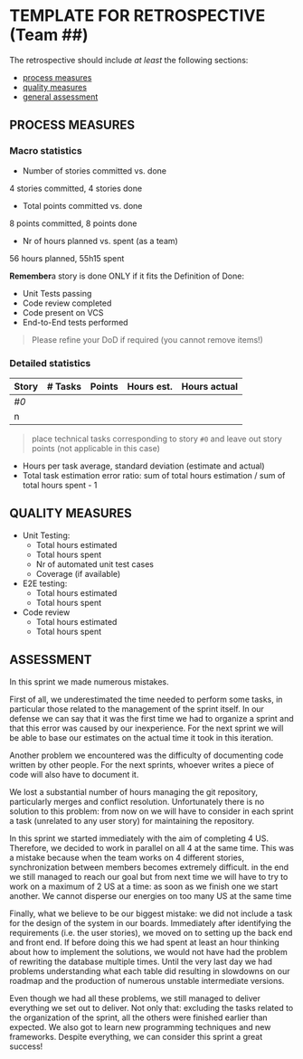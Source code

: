 TEMPLATE FOR RETROSPECTIVE (Team ##)
=====================================

The retrospective should include _at least_ the following
sections:

- [process measures](#process-measures)
- [quality measures](#quality-measures)
- [general assessment](#assessment)

## PROCESS MEASURES 

### Macro statistics

- Number of stories committed vs. done 

4 stories committed, 4 stories done

- Total points committed vs. done 

8 points committed, 8 points done

- Nr of hours planned vs. spent (as a team)

56 hours planned, 55h15 spent

**Remember**a story is done ONLY if it fits the Definition of Done:
 
- Unit Tests passing
- Code review completed
- Code present on VCS
- End-to-End tests performed

> Please refine your DoD if required (you cannot remove items!) 

### Detailed statistics

| Story  | # Tasks | Points | Hours est. | Hours actual |
|--------|---------|--------|------------|--------------|
| _#0_   |         |       |            |              |
| n      |         |        |            |              |
   

> place technical tasks corresponding to story `#0` and leave out story points (not applicable in this case)

- Hours per task average, standard deviation (estimate and actual)
- Total task estimation error ratio: sum of total hours estimation / sum of total hours spent - 1

  
## QUALITY MEASURES 

- Unit Testing:
  - Total hours estimated
  - Total hours spent
  - Nr of automated unit test cases 
  - Coverage (if available)
- E2E testing:
  - Total hours estimated
  - Total hours spent
- Code review 
  - Total hours estimated 
  - Total hours spent
  


## ASSESSMENT

In this sprint we made numerous mistakes. 

First of all, we underestimated the time needed to perform some tasks, in particular those related to the management of the sprint itself. In our defense we can say that it was the first time we had to organize a sprint and that this error was caused by our inexperience. For the next sprint we will be able to base our estimates on the actual time it took in this iteration.

Another problem we encountered was the difficulty of documenting code written by other people. For the next sprints, whoever writes a piece of code will also have to document it.

We lost a substantial number of hours managing the git repository, particularly merges and conflict resolution. Unfortunately there is no solution to this problem: from now on we will have to consider in each sprint a task (unrelated to any user story) for maintaining the repository.

In this sprint we started immediately with the aim of completing 4 US. Therefore, we decided to work in parallel on all 4 at the same time. This was a mistake because when the team works on 4 different stories, synchronization between members becomes extremely difficult. in the end we still managed to reach our goal but from next time we will have to try to work on a maximum of 2 US at a time: as soon as we finish one we start another. We cannot disperse our energies on too many US at the same time

Finally, what we believe to be our biggest mistake: we did not include a task for the design of the system in our boards. Immediately after identifying the requirements (i.e. the user stories), we moved on to setting up the back end and front end. If before doing this we had spent at least an hour thinking about how to implement the solutions, we would not have had the problem of rewriting the database multiple times. Until the very last day we had problems understanding what each table did resulting in slowdowns on our roadmap and the production of numerous unstable intermediate versions.

Even though we had all these problems, we still managed to deliver everything we set out to deliver. Not only that: excluding the tasks related to the organization of the sprint, all the others were finished earlier than expected. We also got to learn new programming techniques and new frameworks. Despite everything, we can consider this sprint a great success!


